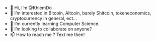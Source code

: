 - 👋 Hi, I’m @KhiemDo
- 👀 I’m interested in Bitcoin, Altcoin, barely Shitcoin, tokeneconomics, cryptocurrency in general, ect...
- 🌱 I’m currently learning Computer Science.
- 💞️ I’m looking to collaborate on anyone?
- 📫 How to reach me ? Text me then!

<!---
khiemdo03/khiemdo03 is a ✨ special ✨ repository because its `README.md` (this file) appears on your GitHub profile.
You can click the Preview link to take a look at your changes.
--->
